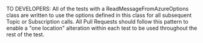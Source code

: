 ﻿TO DEVELOPERS:
All of the tests with a ReadMessageFromAzureOptions class are written to use the options defined in this class for all subsequent Topic or Subscription calls.
All Pull Requests should follow this pattern to enable a "one location" alteration within each test to be used throughout the rest of the test.